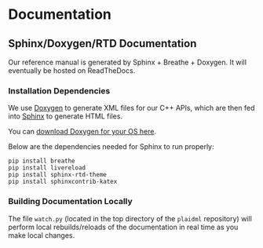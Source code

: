 # Documentation

## Sphinx/Doxygen/RTD Documentation

Our reference manual is generated by Sphinx + Breathe + Doxygen. It will eventually be hosted on ReadTheDocs.

### Installation Dependencies

We use [Doxygen](http://doxygen.nl/) to generate XML files for our C++ APIs, which are then fed into [Sphinx](http://www.sphinx-doc.org/en/master/) to generate HTML files. 

You can [download Doxygen for your OS here](http://www.doxygen.nl/download.html).

Below are the dependencies needed for Sphinx to run properly:

```
pip install breathe
pip install livereload
pip install sphinx-rtd-theme
pip install sphinxcontrib-katex
```

### Building Documentation Locally

The file `watch.py` (located in the top directory of the `plaidml` repository) will perform local rebuilds/reloads of the documentation in real time as you make local changes.
